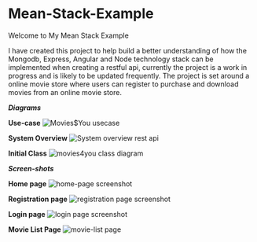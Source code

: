 # Mean-Stack-Example

Welcome to My Mean Stack Example

I have created this project to help build a better understanding of how the Mongodb, Express, Angular and Node technology stack can be implemented when creating a restful api, currently the project is a work in progress and is likely to be updated frequently. The project is set around a online movie store 
where users can register to purchase and download movies from an online movie store.

**_Diagrams_**

**Use-case**
![Movies$You usecase](https://github.com/Jc123uk21/Mean-Stack-Example/assets/92167481/2948d55e-3692-4b0f-b879-88adebce51e3)

**System Overview**
![System overview rest api](https://github.com/Jc123uk21/Mean-Stack-Example/assets/92167481/308dbf4f-53e8-4905-8381-33ff525352f0)

**Initial Class**
![movies4you class diagram](https://github.com/Jc123uk21/Mean-Stack-Example/assets/92167481/b817a05c-7c97-4744-b3b6-9ba62f6b1437)

**_Screen-shots_**

**Home page**
![home-page screenshot](https://github.com/Jc123uk21/Mean-Stack-Example/assets/92167481/71bc6364-8821-4b14-9ad9-29ab71e9e9e7)

**Registration page**
![registration page screenshot](https://github.com/Jc123uk21/Mean-Stack-Example/assets/92167481/20718ed7-9c94-411f-8631-441321587cd6)

**Login page**
![login page screenshot](https://github.com/Jc123uk21/Mean-Stack-Example/assets/92167481/7cdbc8ff-e46f-45e5-bfe9-9013ecc91ebc)

**Movie List Page**
![movie-list page](https://github.com/Jc123uk21/Mean-Stack-Example/assets/92167481/8c80342a-e0e6-4688-85bc-5c45f16cc7f0)


